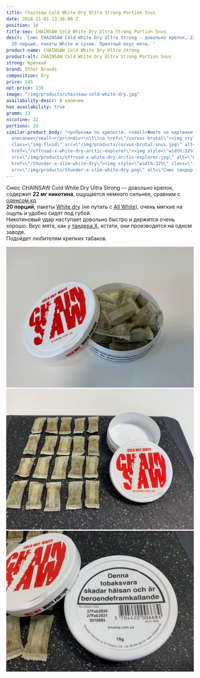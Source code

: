 ```yaml
---
title: Chainsaw Cold White Dry Ultra Strong Portion Snus
date: 2018-11-01 13:36:00 Z
position: 10
title-seo: CHAINSAW Cold White Dry Ultra Strong Portion Snus
descr: 'Снюс CHAINSAW Cold White Dry Ultra Strong - довольно крепок, 22 мг никотина,
  20 порций, пакеты White и сухие. Приятный вкус мяты. '
product-name: CHAINSAW Cold White Dry Ultra Strong
product-alt: CHAINSAW Cold White Dry Ultra Strong Portion Snus
strong: Крепкий
brand: Other Brands
composition: Dry
price: 145
opt-price: 130
image: "/img/products/chainsaw-cold-white-dry.jpg"
availability-descr: В наличии
has_availability: true
gramm: 13
nicotine: 22
portions: 20
similar-product_body: "<p>Похожи по крепости. <small>Жмите на картинки и читайте полное
  описание</small></p>\n<div>\n\t\t<a href=\"/corvus-brutal\"><img style=\"width:32%\"
  class=\"img-fluid\" src=\"/img/products/corvus-brutal-snus.jpg\" alt=\"Корвус брутал\"></a>\n\t\t<a
  href=\"/offroad-x-white-dry-arctic-explorer\"><img style=\"width:32%\" class=\"img-fluid\"
  src=\"/img/products/offroad-x-white-dry-arctic-explorer.jpg\" alt=\"Оффроад х\"></a>\n<a
  href=\"/thunder-x-slim-white-dry\"><img style=\"width:32%\" class=\"img-fluid\"
  src=\"/img/products/thunder-x-slim-white-dry.png\" alt=\"Снюс тандер х слим\"></a>\n</div>"
---
```


Снюс CHAINSAW Cold White Dry Ultra Strong — довольно крепок, содержит **22 мг никотина**, ощущается немного сильнее, сравним с [оденсом кд](/odens-cold-dry)<br>
**20 порций**, пакеты [White dry](/white-dry-snus) (не путать с [All White](/all-white-snus)), очень мягкие на ощупь и удобно сидят под губой.<br>
Никотиновый удар наступает довольно быстро и держится очень хорошо. Вкус мята, как у [тандера Х](/thunder-x-slim-white-dry), кстати, они производятся на одном заводе.<br>
Подойдет любителям крепких табаков.
<div class="popup-gallery d-flex mb-2">
	<a class="mr-2" href="/img/products/chainsaw-cold-white-dry/chainsaw-open.jpg" title="Снюс Chainsaw в открытом виде"><img class="img-fluid" src="/img/products/chainsaw-cold-white-dry/chainsaw-open.jpg" alt="Chainsaw White Dry Open"></a>
	<a class="mr-2" href="img/products/chainsaw-cold-white-dry/chainsaw-portion.jpg" title="20 порций White Dry"><img class="img-fluid" src="img/products/chainsaw-cold-white-dry/chainsaw-portion.jpg" alt="20 порций Chainsaw"></a>
	<a href="img/products/chainsaw-cold-white-dry/chainsaw-date.jpg" title="Дата изготовления (фото сделано 15 июля 2020)"><img class="img-fluid" src="img/products/chainsaw-cold-white-dry/chainsaw-date.jpg" alt="Дата изготовления снюса"></a>
</div>